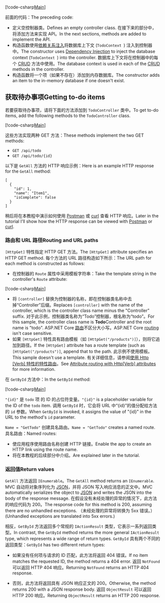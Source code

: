 [!code-csharp[Main](../../tutorials/first-web-api/sample/TodoApi/Controllers/TodoController2.cs?name=snippet_todo1)]

<span data-ttu-id="83e13-101">前面的代码：</span><span class="sxs-lookup"><span data-stu-id="83e13-101">The preceding code:</span></span>

* <span data-ttu-id="83e13-102">定义空控制器类。</span><span class="sxs-lookup"><span data-stu-id="83e13-102">Defines an empty controller class.</span></span> <span data-ttu-id="83e13-103">在接下来的部分中，将添加方法来实现 API。</span><span class="sxs-lookup"><span data-stu-id="83e13-103">In the next sections, methods are added to implement the API.</span></span>
* <span data-ttu-id="83e13-104">构造函数使用[依赖关系注入](xref:fundamentals/dependency-injection)将数据库上下文 (`TodoContext `) 注入到控制器中。</span><span class="sxs-lookup"><span data-stu-id="83e13-104">The constructor uses [Dependency Injection](xref:fundamentals/dependency-injection) to inject the database context (`TodoContext `) into the controller.</span></span> <span data-ttu-id="83e13-105">数据库上下文将在控制器中的每个 [CRUD](https://wikipedia.org/wiki/Create,_read,_update_and_delete) 方法中使用。</span><span class="sxs-lookup"><span data-stu-id="83e13-105">The database context is used in each of the [CRUD](https://wikipedia.org/wiki/Create,_read,_update_and_delete) methods in the controller.</span></span>
* <span data-ttu-id="83e13-106">构造函数将一个项（如果不存在）添加到内存数据库。</span><span class="sxs-lookup"><span data-stu-id="83e13-106">The constructor adds an item to the in-memory database if one doesn't exist.</span></span>

## <a name="getting-to-do-items"></a><span data-ttu-id="83e13-107">获取待办事项</span><span class="sxs-lookup"><span data-stu-id="83e13-107">Getting to-do items</span></span>

<span data-ttu-id="83e13-108">若要获取待办事项，请将下面的方法添加到 `TodoController` 类中。</span><span class="sxs-lookup"><span data-stu-id="83e13-108">To get to-do items, add the following methods to the `TodoController` class.</span></span>

[!code-csharp[Main](../../tutorials/first-web-api/sample/TodoApi/Controllers/TodoController.cs?name=snippet_GetAll)]

<span data-ttu-id="83e13-109">这些方法实现两种 GET 方法：</span><span class="sxs-lookup"><span data-stu-id="83e13-109">These methods implement the two GET methods:</span></span>

* `GET /api/todo`
* `GET /api/todo/{id}`

<span data-ttu-id="83e13-110">以下是 `GetAll` 方法的 HTTP 响应示例：</span><span class="sxs-lookup"><span data-stu-id="83e13-110">Here is an example HTTP response for the `GetAll` method:</span></span>

```
[
  {
    "id": 1,
    "name": "Item1",
    "isComplete": false
  }
]
   ```

<span data-ttu-id="83e13-111">稍后将在本教程中演示如何使用 [Postman](https://www.getpostman.com/) 或 [curl](https://developer.apple.com/legacy/library/documentation/Darwin/Reference/ManPages/man1/curl.1.html) 查看 HTTP 响应。</span><span class="sxs-lookup"><span data-stu-id="83e13-111">Later in the tutorial I'll show how the HTTP response can be viewed with [Postman](https://www.getpostman.com/) or [curl](https://developer.apple.com/legacy/library/documentation/Darwin/Reference/ManPages/man1/curl.1.html).</span></span>

### <a name="routing-and-url-paths"></a><span data-ttu-id="83e13-112">路由和 URL 路径</span><span class="sxs-lookup"><span data-stu-id="83e13-112">Routing and URL paths</span></span>

<span data-ttu-id="83e13-113">`[HttpGet]` 特性指定 HTTP GET 方法。</span><span class="sxs-lookup"><span data-stu-id="83e13-113">The `[HttpGet]` attribute specifies an HTTP GET method.</span></span> <span data-ttu-id="83e13-114">每个方法的 URL 路径构造如下所示：</span><span class="sxs-lookup"><span data-stu-id="83e13-114">The URL path for each method is constructed as follows:</span></span>

* <span data-ttu-id="83e13-115">在控制器的 `Route` 属性中采用模板字符串：</span><span class="sxs-lookup"><span data-stu-id="83e13-115">Take the template string in the controller's `Route` attribute:</span></span>

[!code-csharp[Main](../../tutorials/first-web-api/sample/TodoApi/Controllers/TodoController.cs?name=TodoController&highlight=3)]

* <span data-ttu-id="83e13-116">将 `[controller]` 替换为控制器的名称，即在控制器类名称中去掉“Controller”后缀。</span><span class="sxs-lookup"><span data-stu-id="83e13-116">Replaces `[controller]` with the name of the controller, which is the controller class name minus the "Controller" suffix.</span></span> <span data-ttu-id="83e13-117">对于此示例，控制器类名称为“Todo”控制器，根名称为“todo”。</span><span class="sxs-lookup"><span data-stu-id="83e13-117">For this sample, the controller class name is **Todo**Controller and the root name is "todo".</span></span> <span data-ttu-id="83e13-118">ASP.NET Core [路由](xref:mvc/controllers/routing)不区分大小写。</span><span class="sxs-lookup"><span data-stu-id="83e13-118">ASP.NET Core [routing](xref:mvc/controllers/routing) isn't case sensitive.</span></span>
* <span data-ttu-id="83e13-119">如果 `[HttpGet]` 特性具有路由模板（如 `[HttpGet("/products")]`），则将它追加到路径。</span><span class="sxs-lookup"><span data-stu-id="83e13-119">If the `[HttpGet]` attribute has a route template (such as `[HttpGet("/products")]`, append that to the path.</span></span> <span data-ttu-id="83e13-120">此示例不使用模板。</span><span class="sxs-lookup"><span data-stu-id="83e13-120">This sample doesn't use a template.</span></span> <span data-ttu-id="83e13-121">有关详细信息，请参阅[使用 Http [Verb] 特性的特性路由](xref:mvc/controllers/routing#attribute-routing-with-httpverb-attributes)。</span><span class="sxs-lookup"><span data-stu-id="83e13-121">See [Attribute routing with Http[Verb] attributes](xref:mvc/controllers/routing#attribute-routing-with-httpverb-attributes) for more information.</span></span>

<span data-ttu-id="83e13-122">在 `GetById` 方法中：</span><span class="sxs-lookup"><span data-stu-id="83e13-122">In the `GetById` method:</span></span>

[!code-csharp[Main](../../tutorials/first-web-api/sample/TodoApi/Controllers/TodoController.cs?name=snippet_GetByID&highlight=1-2)]

<span data-ttu-id="83e13-123">`"{id}"` 是 `todo` 项 的 ID 的占位符变量。</span><span class="sxs-lookup"><span data-stu-id="83e13-123">`"{id}"` is a placeholder variable for the ID of the `todo` item.</span></span> <span data-ttu-id="83e13-124">调用 `GetById` 时，它会将 URL 中“{id}”的值分配给方法的 `id` 参数。</span><span class="sxs-lookup"><span data-stu-id="83e13-124">When `GetById` is invoked, it assigns the value of "{id}" in the URL to the method's `id` parameter.</span></span>

<span data-ttu-id="83e13-125">`Name = "GetTodo"` 创建具名路由。</span><span class="sxs-lookup"><span data-stu-id="83e13-125">`Name = "GetTodo"` creates a named route.</span></span> <span data-ttu-id="83e13-126">具名路由：</span><span class="sxs-lookup"><span data-stu-id="83e13-126">Named routes:</span></span>

* <span data-ttu-id="83e13-127">使应用程序使用路由名称创建 HTTP 链接。</span><span class="sxs-lookup"><span data-stu-id="83e13-127">Enable the app to create an HTTP link using the route name.</span></span>
* <span data-ttu-id="83e13-128">将在本教程的后续部分中介绍。</span><span class="sxs-lookup"><span data-stu-id="83e13-128">Are explained later in the tutorial.</span></span>

### <a name="return-values"></a><span data-ttu-id="83e13-129">返回值</span><span class="sxs-lookup"><span data-stu-id="83e13-129">Return values</span></span>

<span data-ttu-id="83e13-130">`GetAll` 方法返回 `IEnumerable`。</span><span class="sxs-lookup"><span data-stu-id="83e13-130">The `GetAll` method returns an `IEnumerable`.</span></span> <span data-ttu-id="83e13-131">MVC 自动将对象序列化为 [JSON](http://www.json.org/)，并将 JSON 写入响应消息的正文中。</span><span class="sxs-lookup"><span data-stu-id="83e13-131">MVC automatically serializes the object to [JSON](http://www.json.org/) and writes the JSON into the body of the response message.</span></span> <span data-ttu-id="83e13-132">在假设没有未经处理的异常的情况下，此方法的响应代码为 200。</span><span class="sxs-lookup"><span data-stu-id="83e13-132">The response code for this method is 200, assuming there are no unhandled exceptions.</span></span> <span data-ttu-id="83e13-133">（未经处理的异常将转换为 5xx 错误。）</span><span class="sxs-lookup"><span data-stu-id="83e13-133">(Unhandled exceptions are translated into 5xx errors.)</span></span>

<span data-ttu-id="83e13-134">相反，`GetById` 方法返回多个常规的 `IActionResult` 类型，它表示一系列返回类型。</span><span class="sxs-lookup"><span data-stu-id="83e13-134">In contrast, the `GetById` method returns the more general `IActionResult` type, which represents a wide range of return types.</span></span> <span data-ttu-id="83e13-135">`GetById` 具有两个不同的返回类型：</span><span class="sxs-lookup"><span data-stu-id="83e13-135">`GetById` has two different return types:</span></span>

* <span data-ttu-id="83e13-136">如果没有任何项与请求的 ID 匹配，此方法将返回 404 错误。</span><span class="sxs-lookup"><span data-stu-id="83e13-136">If no item matches the requested ID, the method returns a 404 error.</span></span> <span data-ttu-id="83e13-137">返回 `NotFound` 可以返回 HTTP 404 响应。</span><span class="sxs-lookup"><span data-stu-id="83e13-137">Returning `NotFound` returns an HTTP 404 response.</span></span>

* <span data-ttu-id="83e13-138">否则，此方法将返回具有 JSON 响应正文的 200。</span><span class="sxs-lookup"><span data-stu-id="83e13-138">Otherwise, the method returns 200 with a JSON response body.</span></span> <span data-ttu-id="83e13-139">返回 `ObjectResult` 可以返回 HTTP 200 响应。</span><span class="sxs-lookup"><span data-stu-id="83e13-139">Returning `ObjectResult` returns an HTTP 200 response.</span></span>
